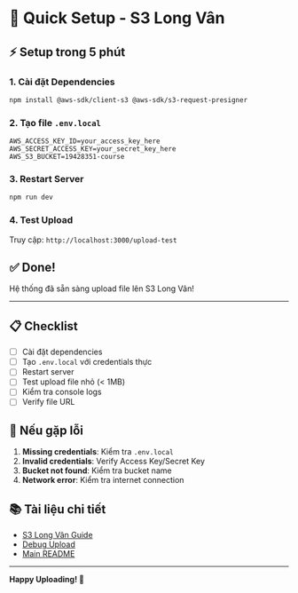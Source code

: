 # 🚀 Quick Setup - S3 Long Vân

## ⚡ Setup trong 5 phút

### 1. Cài đặt Dependencies
```bash
npm install @aws-sdk/client-s3 @aws-sdk/s3-request-presigner
```

### 2. Tạo file `.env.local`
```env
AWS_ACCESS_KEY_ID=your_access_key_here
AWS_SECRET_ACCESS_KEY=your_secret_key_here
AWS_S3_BUCKET=19428351-course
```

### 3. Restart Server
```bash
npm run dev
```

### 4. Test Upload
Truy cập: `http://localhost:3000/upload-test`

## ✅ Done!

Hệ thống đã sẵn sàng upload file lên S3 Long Vân!

---

## 📋 Checklist

- [ ] Cài đặt dependencies
- [ ] Tạo `.env.local` với credentials thực
- [ ] Restart server
- [ ] Test upload file nhỏ (< 1MB)
- [ ] Kiểm tra console logs
- [ ] Verify file URL

## 🔧 Nếu gặp lỗi

1. **Missing credentials**: Kiểm tra `.env.local`
2. **Invalid credentials**: Verify Access Key/Secret Key
3. **Bucket not found**: Kiểm tra bucket name
4. **Network error**: Kiểm tra internet connection

## 📚 Tài liệu chi tiết

- [S3 Long Vân Guide](./S3_LONGVAN_GUIDE.md)
- [Debug Upload](./DEBUG_UPLOAD.md)
- [Main README](./README.md)

---

**Happy Uploading! 🎉** 